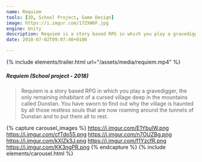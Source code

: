 ```yaml
---
name: Requiem
tools: [3D, School Project, Game Design]
image: https://i.imgur.com/17ZXW6F.jpg
engine: Unity
description: Requiem is a story based RPG in which you play a gravedigger, the only remaining inhabitant of a cursed village deep in the mountains called Dunstan. 
date: 2018-07-02T09:07:40+0100

---
```

{% include elements/trailer.html url="/assets/media/requiem.mp4" %}

##### Requiem (School project - 2018)
> Requiem is a story based RPG in which you play a gravedigger, the only remaining inhabitant of a cursed village deep in the mountains called Dunstan. You have sworn to find out why the village is haunted by all those restless souls that are now roaming around the tunnels of Dunstan and to put them all to rest.


{% capture carousel_images %}
https://i.imgur.com/E1YbulW.png
https://i.imgur.com/cfTdo55.png
https://i.imgur.com/n7OUZBg.png
https://i.imgur.com/kXIZk3J.png
https://i.imgur.com/f1YzcfR.png
https://i.imgur.com/KK3ngPR.png
{% endcapture %}
{% include elements/carousel.html %}

